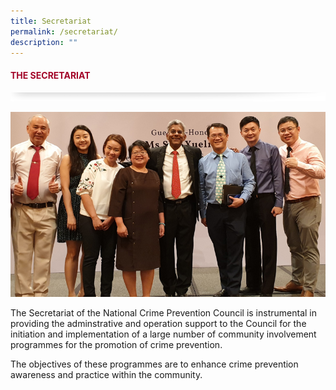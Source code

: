 ```yaml
---
title: Secretariat
permalink: /secretariat/
description: ""
---
```

#### <font style="color:#a20427;">THE SECRETARIAT</font>

![](/images/About/header-border.png)

![](/images/About/secretariat-20200827.jpg)

The Secretariat of the National Crime Prevention Council is instrumental in providing the adminstrative and operation support to the Council for the initiation and implementation of a large number of community involvement programmes for the promotion of crime prevention. 

The objectives of these programmes are to enhance crime prevention awareness and practice within the community.